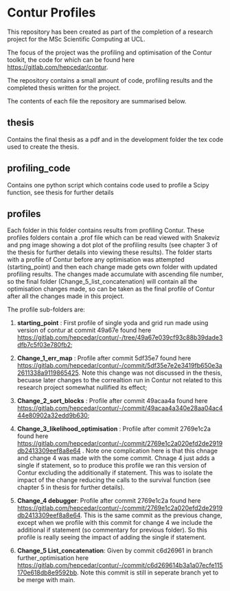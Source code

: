 # Contur Profiles
This repository has been created as part of the completion of a research project for the MSc Scientific Computing at UCL.

The focus of the project was the profiling and optimisation of the Contur toolkit, the code for which can be found here https://gitlab.com/hepcedar/contur.

The repository contains a small amount of code, profiling results and the completed thesis written for the project.

The contents of each file the repository are summarised below.

## thesis
Contains the final thesis as a pdf and in the development folder the tex code used to create the thesis.

## profiling_code
Contains one python script which contains code used to profile a Scipy function, see thesis for further details

## profiles
Each folder in this folder contains results from profiling Contur. These profiles folders contain a .prof file which can be read viewed with Snakeviz and png image showing a dot plot of the profiling results (see chapter 3 of the thesis for further details into viewing these results). The folder starts with a profile of Contur before any optimisation was attempted (starting_point) and then each change made gets own folder with updated profiling results. The changes made accumulate with ascending file number, so the final folder (Change_5_list_concatenation) will contain all the optimisation changes made, so can be taken as the final profile of Contur after all the changes made in this project.

The profile sub-folders are:

1. __starting_point__ : First profile of single yoda and grid run made using version of contur at commit 49a67e found here https://gitlab.com/hepcedar/contur/-/tree/49a67e039cf93c88b39dade3dfb7c5f03e780fb2;

2. __Change_1_err_map__ : Profile after commit 5df35e7 found here https://gitlab.com/hepcedar/contur/-/commit/5df35e7e2e3419fb650e3a2611338a9119865425. Note this change was not discussed in the thesis, becuase later changes to the correaltion run in Contur not related to this research project somewhat nullified its effect;

3. __Change_2_sort_blocks__ : Profile after commit 49acaa4a found here https://gitlab.com/hepcedar/contur/-/commit/49acaa4a340e28aa04ac444e80902a32edd9b630;

4. __Change_3_likelihood_optimisation__ : Profile after commit 2769e1c2a found here https://gitlab.com/hepcedar/contur/-/commit/2769e1c2a020efd2de2919db2413309eef8a8e64 . Note one complication here is that this chnage and change 4 was made with the some commit. Chnage 4 just adds a single if statement, so to produce this profile we ran this version of Contur excluding the additionally if statement. This was to isolate the impact of the change reducing the calls to the survival function (see chapter 5 in thesis for further details).

5. __Change_4 debugger__: Profile after commit 2769e1c2a found here https://gitlab.com/hepcedar/contur/-/commit/2769e1c2a020efd2de2919db2413309eef8a8e64. This is the same commit as the previous change, except when we profile with this commit for change 4 we include the additional if statement (so commentary for previous folder). So this profile is really seeing the impact of adding the single if statement.

6. __Change_5 List_concatenation__: Given by commit c6d26961 in branch further_optimisation here https://gitlab.com/hepcedar/contur/-/commit/c6d269614b3a1a07ecfe115170e618db8e9592bb. Note this commit is still in seperate branch yet to be merge with main.
